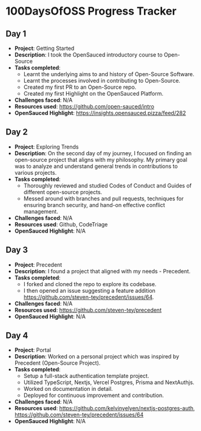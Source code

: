 # 100DaysOfOSS Progress Tracker

## Day 1

- **Project**: Getting Started
- **Description**: I took the OpenSauced introductory course to Open-Source
- **Tasks completed**:  
    - Learnt the underlying aims to and history of Open-Source Software.
    - Learnt the processes involved in contributing to Open-Source.
    - Created my first PR to an Open-Source repo.
    - Created my first Highlight on the OpenSauced Platform.
- **Challenges faced**: N/A
- **Resources used**: https://github.com/open-sauced/intro
- **OpenSauced Highlight**: https://insights.opensauced.pizza/feed/282



## Day 2

- **Project**: Exploring Trends
- **Description**: On the second day of my journey, I focused on finding an open-source project that aligns with my philosophy. My primary goal was to analyze and understand general trends in contributions to various projects.
- **Tasks completed**:  
    - Thoroughly reviewed and studied Codes of Conduct and Guides of different open-source projects.
    - Messed around with branches and pull requests, techniques for ensuring branch security, and hand-on effective conflict management.
- **Challenges faced**: N/A
- **Resources used**: Github, CodeTriage
- **OpenSauced Highlight**: N/A



## Day 3

- **Project**: Precedent
- **Description**: I found a project that aligned with my needs - Precedent.
- **Tasks completed**:  
    - I forked and cloned the repo to explore its codebase.
    - I then opened an issue suggesting a feature addition https://github.com/steven-tey/precedent/issues/64.
- **Challenges faced**: N/A
- **Resources used**: https://github.com/steven-tey/precedent
- **OpenSauced Highlight**: N/A



## Day 4

- **Project**: Portal
- **Description**: Worked on a personal project which was inspired by Precedent (Open-Source Project).
- **Tasks completed**:  
    - Setup a full-stack authentication template project.
    - Utilized TypeScript, Nextjs, Vercel Postgres, Prisma and NextAuthjs.
    - Worked on documentation in detail.
    - Deployed for continuous improvement and contribution. 
- **Challenges faced**: N/A
- **Resources used**: https://github.com/kelvinyelyen/nextjs-postgres-auth, https://github.com/steven-tey/precedent/issues/64
- **OpenSauced Highlight**: N/A